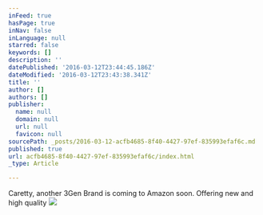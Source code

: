 ```yaml
---
inFeed: true
hasPage: true
inNav: false
inLanguage: null
starred: false
keywords: []
description: ''
datePublished: '2016-03-12T23:44:45.186Z'
dateModified: '2016-03-12T23:43:38.341Z'
title: ''
author: []
authors: []
publisher:
  name: null
  domain: null
  url: null
  favicon: null
sourcePath: _posts/2016-03-12-acfb4685-8f40-4427-97ef-835993efaf6c.md
published: true
url: acfb4685-8f40-4427-97ef-835993efaf6c/index.html
_type: Article

---
```

Caretty, another 3Gen Brand is coming to Amazon soon. Offering new and high quality ![](https://the-grid-user-content.s3-us-west-2.amazonaws.com/5a3ad9f5-0e3c-4b21-919e-77b5235e3fc0.jpg)